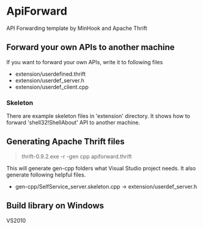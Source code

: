# ApiForward
API Forwarding template by MinHook and Apache Thrift

## Forward your own APIs to another machine
If you want to forward your own APIs, write it to following files
+ extension/userdefined.thrift
+ extension/userdef_server.h
+ extension/userdef_client.cpp

### Skeleton
There are example skeleton files in 'extension' directory.
It shows how to forward 'shell32!ShellAbout' API to another machine.

## Generating Apache Thrift files
> thrift-0.9.2.exe -r -gen cpp apiforward.thrift


This will generate gen-cpp folders what Visual Studio project needs.
It also generate following helpful files.
+ gen-cpp/SelfService_server.skeleton.cpp -> extension/userdef_server.h

## Build library on Windows

VS2010
